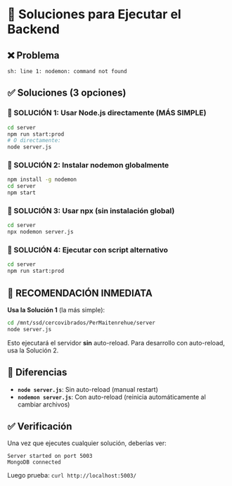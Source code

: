 # 🚀 Soluciones para Ejecutar el Backend

## ❌ Problema
```
sh: line 1: nodemon: command not found
```

## ✅ Soluciones (3 opciones)

### 🎯 SOLUCIÓN 1: Usar Node.js directamente (MÁS SIMPLE)
```bash
cd server
npm run start:prod
# O directamente:
node server.js
```

### 🎯 SOLUCIÓN 2: Instalar nodemon globalmente
```bash
npm install -g nodemon
cd server
npm start
```

### 🎯 SOLUCIÓN 3: Usar npx (sin instalación global)
```bash
cd server
npx nodemon server.js
```

### 🎯 SOLUCIÓN 4: Ejecutar con script alternativo
```bash
cd server
npm run start:prod
```

## 🚀 RECOMENDACIÓN INMEDIATA

**Usa la Solución 1** (la más simple):

```bash
cd /mnt/ssd/cercovibrados/PerMaitenrehue/server
node server.js
```

Esto ejecutará el servidor **sin** auto-reload. Para desarrollo con auto-reload, usa la Solución 2.

## 🔄 Diferencias

- **`node server.js`**: Sin auto-reload (manual restart)
- **`nodemon server.js`**: Con auto-reload (reinicia automáticamente al cambiar archivos)

## ✅ Verificación

Una vez que ejecutes cualquier solución, deberías ver:
```
Server started on port 5003
MongoDB connected
```

Luego prueba: `curl http://localhost:5003/`